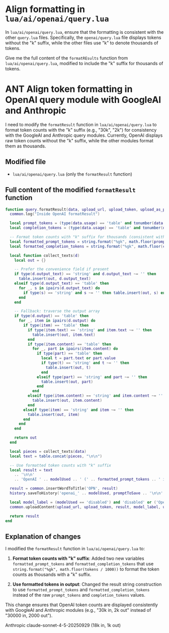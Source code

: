 # Align formatting in `lua/ai/openai/query.lua`

In `lua/ai/openai/query.lua`, ensure that the formatting is consistent with the other `query.lua` files.
Specifically, the `openai/query.lua` file displays tokens without the "k" suffix, while the other files use "k" to denote thousands of tokens.

Give me the full content of the `formatREsults` function from `lua/ai/openai/query.lua`, modified to include the "k" suffix for thousands of tokens.



# ANT Align token formatting in OpenAI query module with GoogleAI and Anthropic

I need to modify the `formatResult` function in `lua/ai/openai/query.lua` to format token counts with the "k" suffix (e.g., "30k", "2k") for consistency with the GoogleAI and Anthropic query modules. Currently, OpenAI displays raw token counts without the "k" suffix, while the other modules format them as thousands.

## Modified file

- `lua/ai/openai/query.lua` (only the `formatResult` function)

## Full content of the modified `formatResult` function

```lua
function query.formatResult(data, upload_url, upload_token, upload_as_public)
  common.log("Inside OpenAI formatResult")

  local prompt_tokens = (type(data.usage) == 'table' and tonumber(data.usage.input_tokens)) or 0
  local completion_tokens = (type(data.usage) == 'table' and tonumber(data.usage.output_tokens)) or 0

  -- Format token counts with "k" suffix for thousands (consistent with GoogleAI and Anthropic)
  local formatted_prompt_tokens = string.format("%gk", math.floor(prompt_tokens / 1000))
  local formatted_completion_tokens = string.format("%gk", math.floor(completion_tokens / 1000))

  local function collect_texts(d)
    local out = {}

    -- Prefer the convenience field if present
    if type(d.output_text) == 'string' and d.output_text ~= '' then
      table.insert(out, d.output_text)
    elseif type(d.output_text) == 'table' then
      for _, s in ipairs(d.output_text) do
        if type(s) == 'string' and s ~= '' then table.insert(out, s) end
      end
    end

    -- Fallback: traverse the output array
    if type(d.output) == 'table' then
      for _, item in ipairs(d.output) do
        if type(item) == 'table' then
          if type(item.text) == 'string' and item.text ~= '' then
            table.insert(out, item.text)
          end
          if type(item.content) == 'table' then
            for _, part in ipairs(item.content) do
              if type(part) == 'table' then
                local t = part.text or part.value
                if type(t) == 'string' and t ~= '' then
                  table.insert(out, t)
                end
              elseif type(part) == 'string' and part ~= '' then
                table.insert(out, part)
              end
            end
          elseif type(item.content) == 'string' and item.content ~= '' then
            table.insert(out, item.content)
          end
        elseif type(item) == 'string' and item ~= '' then
          table.insert(out, item)
        end
      end
    end

    return out
  end

  local pieces = collect_texts(data)
  local text = table.concat(pieces, "\n\n")

  -- Use formatted token counts with "k" suffix
  local result = text
    .. '\n\n'
    .. 'OpenAI ' .. modelUsed .. ' (' .. formatted_prompt_tokens .. ' in, ' .. formatted_completion_tokens .. ' out)\n\n'

  result = common.insertWordToTitle('OPN', result)
  history.saveToHistory('openai_' .. modelUsed, promptToSave .. '\n\n' .. result)

  local model_label = (modelUsed == 'disabled') and 'disabled' or ('OpenAI (' .. modelUsed .. ')')
  common.uploadContent(upload_url, upload_token, result, model_label, upload_as_public)

  return result
end
```

## Explanation of changes

I modified the `formatResult` function in `lua/ai/openai/query.lua` to:

1. **Format token counts with "k" suffix**: Added two new variables `formatted_prompt_tokens` and `formatted_completion_tokens` that use `string.format("%gk", math.floor(tokens / 1000))` to format the token counts as thousands with a "k" suffix.

2. **Use formatted tokens in output**: Changed the result string construction to use `formatted_prompt_tokens` and `formatted_completion_tokens` instead of the raw `prompt_tokens` and `completion_tokens` values.

This change ensures that OpenAI token counts are displayed consistently with GoogleAI and Anthropic modules (e.g., "30k in, 2k out" instead of "30000 in, 2000 out").

Anthropic claude-sonnet-4-5-20250929 (18k in, 1k out)


